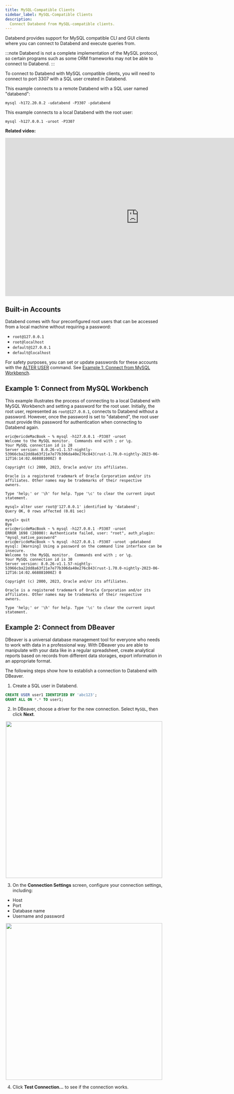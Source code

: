 ```yaml
---
title: MySQL-Compatible Clients
sidebar_label: MySQL-Compatible Clients
description:
  Connect Databend from MySQL-compatible clients.
---
```


Databend provides support for MySQL compatible CLI and GUI clients where you can connect to Databend and execute queries from.

:::note
Databend is not a complete implementation of the MySQL protocol, so certain programs such as some ORM frameworks may not be able to connect to Databend.
:::

To connect to Databend with MySQL compatible clients, you will need to connect to port 3307 with a SQL user created in Databend. 

This example connects to a remote Databend with a SQL user named "databend":

```shell
mysql -h172.20.0.2 -udatabend -P3307 -pdatabend
```

This example connects to a local Databend with the root user:

```shell
mysql -h127.0.0.1 -uroot -P3307 
```

**Related video:**

<iframe width="853" height="505" className="iframe-video" src="https://www.youtube.com/embed/3cFmGvtU-ws" title="YouTube video player" frameBorder="0" allow="accelerometer; autoplay; clipboard-write; encrypted-media; gyroscope; picture-in-picture; web-share" allowFullScreen></iframe>

## Built-in Accounts

Databend comes with four preconfigured root users that can be accessed from a local machine without requiring a password:

- `root@127.0.0.1`
- `root@localhost`
- `default@127.0.0.1`
- `default@localhost`

For safety purposes, you can set or update passwords for these accounts with the [ALTER USER](../../14-sql-commands/00-ddl/30-user/03-user-alter-user.md) command. See [Example 1: Connect from MySQL Workbench](#example-1-connect-from-mysql-workbench).

## Example 1: Connect from MySQL Workbench

This example illustrates the process of connecting to a local Databend with MySQL Workbench and setting a password for the root user. Initially, the root user, represented as `root@127.0.0.1`, connects to Databend without a password. However, once the password is set to "databend", the root user must provide this password for authentication when connecting to Databend again.

```shell
eric@ericdeMacBook ~ % mysql -h127.0.0.1 -P3307 -uroot
Welcome to the MySQL monitor.  Commands end with ; or \g.
Your MySQL connection id is 28
Server version: 8.0.26-v1.1.57-nightly-53966cba22dd8a63f21e7e77b306da40e276c843(rust-1.70.0-nightly-2023-06-12T16:14:02.668881000Z) 0

Copyright (c) 2000, 2023, Oracle and/or its affiliates.

Oracle is a registered trademark of Oracle Corporation and/or its
affiliates. Other names may be trademarks of their respective
owners.

Type 'help;' or '\h' for help. Type '\c' to clear the current input statement.

mysql> alter user root@'127.0.0.1' identified by 'databend';
Query OK, 0 rows affected (0.01 sec)

mysql> quit
Bye
eric@ericdeMacBook ~ % mysql -h127.0.0.1 -P3307 -uroot
ERROR 1698 (28000): Authenticate failed, user: "root", auth_plugin: "mysql_native_password"
eric@ericdeMacBook ~ % mysql -h127.0.0.1 -P3307 -uroot -pdatabend
mysql: [Warning] Using a password on the command line interface can be insecure.
Welcome to the MySQL monitor.  Commands end with ; or \g.
Your MySQL connection id is 30
Server version: 8.0.26-v1.1.57-nightly-53966cba22dd8a63f21e7e77b306da40e276c843(rust-1.70.0-nightly-2023-06-12T16:14:02.668881000Z) 0

Copyright (c) 2000, 2023, Oracle and/or its affiliates.

Oracle is a registered trademark of Oracle Corporation and/or its
affiliates. Other names may be trademarks of their respective
owners.

Type 'help;' or '\h' for help. Type '\c' to clear the current input statement.
```

## Example 2: Connect from DBeaver

DBeaver is a universal database management tool for everyone who needs to work with data in a professional way. With DBeaver you are able to manipulate with your data like in a regular spreadsheet, create analytical reports based on records from different data storages, export information in an appropriate format.

The following steps show how to establish a connection to Databend with DBeaver.

1. Create a SQL user in Databend.

```sql
CREATE USER user1 IDENTIFIED BY 'abc123';
GRANT ALL ON *.* TO user1;
```

2. In DBeaver, choose a driver for the new connection. Select `MySQL`, then click **Next**.

<p align="center">
<img src="https://datafuse-1253727613.cos.ap-hongkong.myqcloud.com/integration/ingegration-dbeaver-connection-1.png" width="500"/>
</p>

3. On the **Connection Settings** screen, configure your connection settings, including:
  * Host
  * Port
  * Database name
  * Username and password

<p align="center">
<img src="https://datafuse-1253727613.cos.ap-hongkong.myqcloud.com/integration/ingegration-dbeaver-connection-2.png" width="500"/>
</p>

4. Click **Test Connection...** to see if the connection works.
